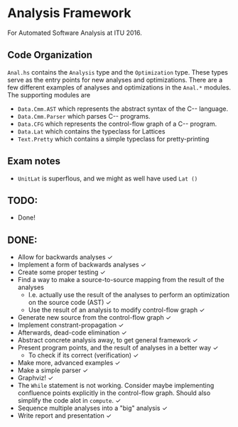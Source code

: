 
# Analysis Framework
For Automated Software Analysis at ITU 2016.

## Code Organization
`Anal.hs` contains the `Analysis` type and the `Optimization` type. These types
serve as the entry points for new analyses and optimizations. There are a few
different examples of analyses and optimizations in the `Anal.*` modules.
The supporting modules are

- `Data.Cmm.AST` which represents the abstract syntax of the C-- language.
- `Data.Cmm.Parser` which parses C-- programs.
- `Data.CFG` which represents the control-flow graph of a C-- program.
- `Data.Lat` which contains the typeclass for Lattices
- `Text.Pretty` which contains a simple typeclass for pretty-printing

## Exam notes
- `UnitLat` is superflous, and we might as well have used `Lat ()`

## TODO:
- Done!

## DONE:
- Allow for backwards analyses ✓
- Implement a form of backwards analyses ✓
- Create some proper testing ✓
- Find a way to make a source-to-source mapping from the result of the analyses
    - I.e. actually use the result of the analyses to perform an optimization
      on the source code (AST) ✓
    - Use the result of an analysis to modify control-flow graph ✓
- Generate new source from the control-flow graph ✓
- Implement constrant-propagation ✓
- Afterwards, dead-code elimination ✓
- Abstract concrete analysis away, to get general framework ✓
- Present program points, and the result of analyses in a better way ✓
    - To check if its correct (verification) ✓
- Make more, advanced examples ✓
- Make a simple parser ✓
- Graphviz! ✓
- The `While` statement is not working. Consider maybe implementing confluence
  points explicitly in the control-flow graph. Should also simplify the code
  alot in `compute`. ✓
- Sequence multiple analyses into a "big" analysis ✓
- Write report and presentation ✓
